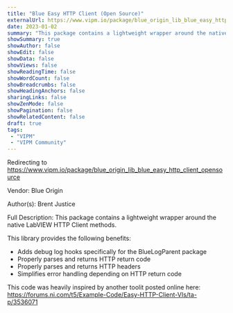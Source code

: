 ```yaml
---
title: "Blue Easy HTTP Client (Open Source)"
externalUrl: https://www.vipm.io/package/blue_origin_lib_blue_easy_http_client_opensource
date: 2023-01-02
summary: "This package contains a lightweight wrapper around the native LabVIEW HTTP Client methods."
showSummary: true
showAuthor: false
showEdit: false
showData: false
showViews: false
showReadingTime: false
showWordCount: false
showBreadcrumbs: false
showHeadingAnchors: false
sharingLinks: false
showZenMode: false
showPagination: false
showRelatedContent: false
draft: true
tags:
 - "VIPM"
 - "VIPM Community"
---
```


Redirecting to https://www.vipm.io/package/blue_origin_lib_blue_easy_http_client_opensource

Vendor: Blue Origin

Author(s): Brent Justice
 
Full Description:
This package contains a lightweight wrapper around the native LabVIEW HTTP Client methods.

This library provides the following benefits:
- Adds debug log hooks specifically for the BlueLogParent package
- Properly parses and returns HTTP return code
- Properly parses and returns HTTP headers
- Simplifies error handling depending on HTTP return code

This code was heavily inspired by another toolit posted online here:
https://forums.ni.com/t5/Example-Code/Easy-HTTP-Client-VIs/ta-p/3536071
